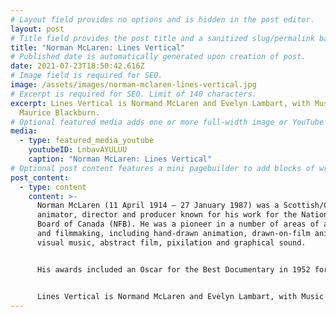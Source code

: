 ```yaml
---
# Layout field provides no options and is hidden in the post editor.
layout: post
# Title field provides the post title and a sanitized slug/permalink based on the title content. !!! Use a descriptive title and then do not change it !!!
title: "Norman McLaren: Lines Vertical"
# Published date is automatically generated upon creation of post.
date: 2021-07-23T18:50:42.616Z
# Image field is required for SEO.
image: /assets/images/norman-mclaren-lines-vertical.jpg
# Excerpt is required for SEO. Limit of 140 characters.
excerpt: Lines Vertical is Normand McLaren and Evelyn Lambart, with Music by
  Maurice Blackburn.
# Optional featured media adds one or more full-width image or YouTube embeds to the top of the post.
media:
  - type: featured_media_youtube
    youtubeID: LnbavAYULUU
    caption: "Norman McLaren: Lines Vertical"
# Optional post content features a mini pagebuilder to add blocks of written content, images, and YouTube embeds to the post. Recommended at least one instance of WYSIWYG block.
post_content:
  - type: content
    content: >-
      Norman McLaren (11 April 1914 – 27 January 1987) was a Scottish/Canadian
      animator, director and producer known for his work for the National Film
      Board of Canada (NFB). He was a pioneer in a number of areas of animation
      and filmmaking, including hand-drawn animation, drawn-on-film animation,
      visual music, abstract film, pixilation and graphical sound.


      His awards included an Oscar for the Best Documentary in 1952 for Neighbours, a Silver Bear for best short documentary at the 1956 Berlin International Film Festival Rythmetic and a 1969 BAFTA Award for Best Animated Film for Pas de deux.


      Lines Vertical is Normand McLaren and Evelyn Lambart, with Music by Maurice Blackburn.
---
```

